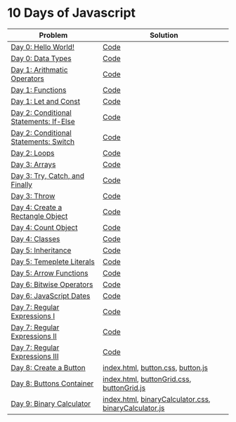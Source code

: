 # 10 Days of Javascript
| Problem | Solution |
| ------- | -------- |
| [Day 0: Hello World!](https://www.hackerrank.com/challenges/js10-hello-world) | [Code](https://github.com/RitamChakraborty/HackerRank_10_Days_of_JavaScript/blob/master/Day%200%3A%20Hello%20World!/main.js) |
| [Day 0: Data Types](https://www.hackerrank.com/challenges/js10-data-types) | [Code](https://github.com/RitamChakraborty/HackerRank_10_Days_of_JavaScript/blob/master/Day%200%3A%20Data%20Types/main.js) |
| [Day 1: Arithmatic Operators](https://www.hackerrank.com/challenges/js10-arithmetic-operators) | [Code](https://github.com/RitamChakraborty/HackerRank_10_Days_of_JavaScript/blob/master/Day%201%3A%20Arithmetic%20Operators/main.js) |
| [Day 1: Functions](https://www.hackerrank.com/challenges/js10-function) | [Code](https://github.com/RitamChakraborty/HackerRank_10_Days_of_JavaScript/blob/master/Day%201%3A%20Functions/main.js) |
| [Day 1: Let and Const](https://www.hackerrank.com/challenges/js10-let-and-const) | [Code](https://github.com/RitamChakraborty/HackerRank_10_Days_of_JavaScript/blob/master/Day%201%3A%20Let%20and%20Const/main.js) |
| [Day 2: Conditional Statements: If-Else](https://www.hackerrank.com/challenges/js10-if-else) | [Code](https://github.com/RitamChakraborty/HackerRank_10_Days_of_JavaScript/blob/master/Day%202%3A%20Conditional%20Statements%3A%20If-Else/main.js) |
| [Day 2: Conditional Statements: Switch](https://www.hackerrank.com/challenges/js10-switch) | [Code](https://github.com/RitamChakraborty/HackerRank_10_Days_of_JavaScript/blob/master/Day%202%3A%20Conditional%20Satements%3A%20Switch/main.js) |
| [Day 2: Loops](https://www.hackerrank.com/challenges/js10-loops) | [Code](https://github.com/RitamChakraborty/HackerRank_10_Days_of_JavaScript/blob/master/Day%202%3A%20Loops/main.js) |
| [Day 3: Arrays](https://www.hackerrank.com/challenges/js10-arrays) | [Code](https://github.com/RitamChakraborty/HackerRank_10_Days_of_JavaScript/blob/master/Day%203%3A%20Arrays/main.js) |
| [Day 3: Try, Catch, and Finally](https://www.hackerrank.com/challenges/js10-try-catch-and-finally) | [Code](https://github.com/RitamChakraborty/HackerRank_10_Days_of_JavaScript/blob/master/Day%203%3A%20Try%2C%20Catch%20and%20Finally/main.js) |
| [Day 3: Throw](https://www.hackerrank.com/challenges/js10-throw) | [Code](https://github.com/RitamChakraborty/HackerRank_10_Days_of_JavaScript/blob/master/Day%203%3A%20Throw/main.js) |
| [Day 4: Create a Rectangle Object](https://www.hackerrank.com/challenges/js10-objects) | [Code](https://github.com/RitamChakraborty/HackerRank_10_Days_of_JavaScript/blob/master/Day%204%3A%20Create%20a%20Rectangle%20Object/main.js) |
| [Day 4: Count Object](https://www.hackerrank.com/challenges/js10-count-objects) | [Code](https://github.com/RitamChakraborty/HackerRank_10_Days_of_JavaScript/blob/master/Day%204%3A%20Count%20Objects/main.js) |
| [Day 4: Classes](https://www.hackerrank.com/challenges/js10-class) | [Code](https://github.com/RitamChakraborty/HackerRank_10_Days_of_JavaScript/blob/master/Day%204%3A%20Classes/main.js) |
| [Day 5: Inheritance](https://www.hackerrank.com/challenges/js10-inheritance) | [Code](https://github.com/RitamChakraborty/HackerRank_10_Days_of_JavaScript/blob/master/Day%205%3A%20Inheritance/main.js) |
| [Day 5: Temeplete Literals](https://www.hackerrank.com/challenges/js10-template-literals) | [Code](https://github.com/RitamChakraborty/HackerRank_10_Days_of_JavaScript/blob/master/Day%205%3A%20Template%20Literals/main.js) |
| [Day 5: Arrow Functions](https://www.hackerrank.com/challenges/js10-arrows) | [Code](https://github.com/RitamChakraborty/HackerRank_10_Days_of_JavaScript/blob/master/Day%205%3A%20Arrow%20Functions/main.js) |
| [Day 6: Bitwise Operators](https://www.hackerrank.com/challenges/js10-bitwise) | [Code](https://github.com/RitamChakraborty/HackerRank_10_Days_of_JavaScript/blob/master/Day%206%3A%20Bitwise%20Operators/main.js) |
| [Day 6: JavaScript Dates](https://www.hackerrank.com/challenges/js10-date) | [Code](https://github.com/RitamChakraborty/HackerRank_10_Days_of_JavaScript/blob/master/Day%206%3A%20JavaScript%20Dates/main.js) |
| [Day 7: Regular Expressions I](https://www.hackerrank.com/challenges/js10-regexp-1) | [Code](https://github.com/RitamChakraborty/HackerRank_10_Days_of_JavaScript/blob/master/Day%207%3A%20Regular%20Expression%20I/main.js) |
| [Day 7: Regular Expressions II](https://www.hackerrank.com/challenges/js10-regexp-2) | [Code](https://github.com/RitamChakraborty/HackerRank_10_Days_of_JavaScript/blob/master/Day%207%3A%20Regular%20Expression%20II/main.js) |
| [Day 7: Regular Expressions III](https://www.hackerrank.com/challenges/js10-regexp-3) | [Code](https://github.com/RitamChakraborty/HackerRank_10_Days_of_JavaScript/blob/master/Day%207%3A%20Regular%20Expression%20III/main.js) |
| [Day 8: Create a Button](https://www.hackerrank.com/challenges/js10-create-a-button) | [index.html](https://github.com/RitamChakraborty/HackerRank_10_Days_of_JavaScript/blob/master/Day%208%3A%20Create%20a%20Button/index.html), [button.css](https://github.com/RitamChakraborty/HackerRank_10_Days_of_JavaScript/blob/master/Day%208%3A%20Create%20a%20Button/css/button.css), [button.js](https://github.com/RitamChakraborty/HackerRank_10_Days_of_JavaScript/blob/master/Day%208%3A%20Create%20a%20Button/js/button.js) |
| [Day 8: Buttons Container](https://www.hackerrank.com/challenges/js10-buttons-container) | [index.html](https://github.com/RitamChakraborty/HackerRank_10_Days_of_JavaScript/blob/master/Day%208%3A%20Buttons%20Container/index.html), [buttonGrid.css](https://github.com/RitamChakraborty/HackerRank_10_Days_of_JavaScript/blob/master/Day%208%3A%20Buttons%20Container/css/buttonsGrid.css), [buttonGrid.js](https://github.com/RitamChakraborty/HackerRank_10_Days_of_JavaScript/blob/master/Day%208%3A%20Buttons%20Container/js/buttonsGrid.js) |
| [Day 9: Binary Calculator](https://www.hackerrank.com/challenges/js10-binary-calculator) | [index.html](https://github.com/RitamChakraborty/HackerRank_10_Days_of_JavaScript/blob/master/Day%209%3A%20Binary%20Calculator/index.html), [binaryCalculator.css](https://github.com/RitamChakraborty/HackerRank_10_Days_of_JavaScript/blob/master/Day%209%3A%20Binary%20Calculator/css/binaryCalculator.css), [binaryCalculator.js](https://github.com/RitamChakraborty/HackerRank_10_Days_of_JavaScript/blob/master/Day%209%3A%20Binary%20Calculator/js/binaryCalculator.js) |